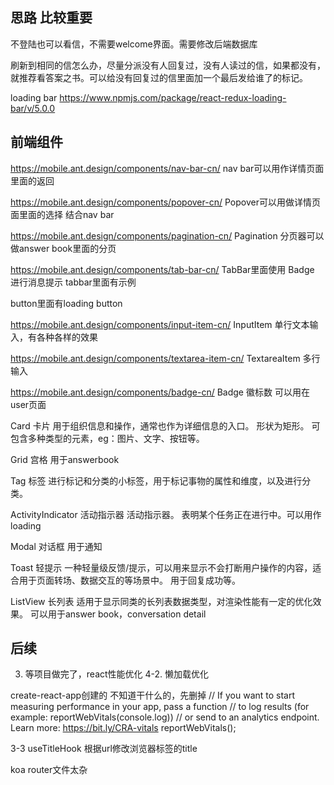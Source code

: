 ## 思路 比较重要
不登陆也可以看信，不需要welcome界面。需要修改后端数据库

刷新到相同的信怎么办，尽量分派没有人回复过，没有人读过的信，如果都没有，就推荐看答案之书。可以给没有回复过的信里面加一个最后发给谁了的标记。


loading bar
https://www.npmjs.com/package/react-redux-loading-bar/v/5.0.0


## 前端组件
https://mobile.ant.design/components/nav-bar-cn/
nav bar可以用作详情页面里面的返回

https://mobile.ant.design/components/popover-cn/
Popover可以用做详情页面里面的选择 结合nav bar

https://mobile.ant.design/components/pagination-cn/
Pagination 分页器可以做answer book里面的分页


https://mobile.ant.design/components/tab-bar-cn/
TabBar里面使用 Badge 进行消息提示  tabbar里面有示例


button里面有loading button


https://mobile.ant.design/components/input-item-cn/
InputItem 
单行文本输入，有各种各样的效果

https://mobile.ant.design/components/textarea-item-cn/
TextareaItem 多行输入 

https://mobile.ant.design/components/badge-cn/
Badge 徽标数  可以用在user页面


Card 卡片
用于组织信息和操作，通常也作为详细信息的入口。
形状为矩形。
可包含多种类型的元素，eg：图片、文字、按钮等。


Grid 宫格
用于answerbook

Tag 标签
进行标记和分类的小标签，用于标记事物的属性和维度，以及进行分类。

ActivityIndicator 活动指示器
活动指示器。 表明某个任务正在进行中。可以用作loading


Modal 对话框 
用于通知


Toast 轻提示
一种轻量级反馈/提示，可以用来显示不会打断用户操作的内容，适合用于页面转场、数据交互的等场景中。
用于回复成功等。


ListView 长列表
适用于显示同类的长列表数据类型，对渲染性能有一定的优化效果。
可以用于answer book，conversation detail


## 后续
3. 等项目做完了，react性能优化
4-2. 懒加载优化


create-react-app创建的 
不知道干什么的，先删掉
// If you want to start measuring performance in your app, pass a function
// to log results (for example: reportWebVitals(console.log))
// or send to an analytics endpoint. Learn more: https://bit.ly/CRA-vitals
reportWebVitals();

3-3 useTitleHook 根据url修改浏览器标签的title

koa router文件太杂